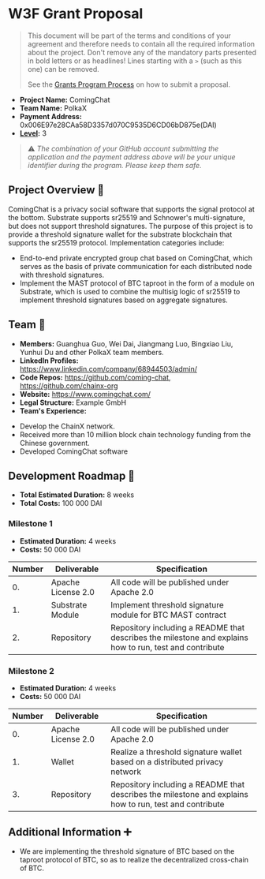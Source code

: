 # W3F Grant Proposal

> This document will be part of the terms and conditions of your agreement and therefore needs to contain all the required information about the project. Don't remove any of the mandatory parts presented in bold letters or as headlines! Lines starting with a `>` (such as this one) can be removed.
>
> See the [Grants Program Process](https://github.com/w3f/Grants-Program/#pencil-process) on how to submit a proposal.

* **Project Name:** ComingChat
* **Team Name:** PolkaX
* **Payment Address:** 0x006E97e28CAa58D3357d070C9535D6CD06bD875e(DAI)
* **[Level](https://github.com/w3f/Grants-Program/tree/master#level_slider-levels):** 3

> ⚠️ *The combination of your GitHub account submitting the application and the payment address above will be your unique identifier during the program. Please keep them safe.*

## Project Overview :page_facing_up:
ComingChat is a privacy social software that supports the signal protocol at the bottom.
 Substrate supports sr25519 and Schnower's multi-signature, but does not support threshold signatures. 
The purpose of this project is to provide a threshold signature wallet for the substrate blockchain that supports the sr25519 protocol.
Implementation categories include: 
  -  End-to-end private encrypted group chat based on ComingChat, which serves as the basis of private communication for each distributed node with threshold signatures.
  -  Implement the MAST protocol of BTC taproot in the form of a module on Substrate, which is used to combine the multisig logic of sr25519 to implement threshold signatures based on aggregate signatures.

## Team :busts_in_silhouette:

* **Members:** Guanghua Guo, Wei Dai, Jiangmang Luo, Bingxiao Liu, Yunhui Du and other PolkaX team members.
* **LinkedIn Profiles:** https://www.linkedin.com/company/68944503/admin/
* **Code Repos:** https://github.com/coming-chat, https://github.com/chainx-org
* **Website:**	https://www.comingchat.com/
* **Legal Structure:** Example GmbH
* **Team's Experience:** 
- Develop the ChainX network. 
- Received more than 10 million block chain technology funding from the Chinese government. 
- Developed ComingChat software

## Development Roadmap :nut_and_bolt: 

* **Total Estimated Duration:** 8 weeks
* **Total Costs:** 100 000 DAI

### Milestone 1

* **Estimated Duration:** 4 weeks 
* **Costs:** 50 000 DAI


| Number | Deliverable | Specification | 
| ------------- | ------------- | ------------- |
| 0. | Apache License 2.0 | All code will be published under Apache 2.0 |
| 1. | Substrate Module | Implement threshold signature module for BTC MAST contract |  
| 2.  | Repository | Repository including a README that describes the milestone and explains how to run, test and contribute | 

### Milestone 2

* **Estimated Duration:** 4 weeks 
* **Costs:** 50 000 DAI


| Number | Deliverable | Specification | 
| ------------- | ------------- | ------------- |
| 0. | Apache License 2.0 | All code will be published under Apache 2.0 |
| 1.  | Wallet| Realize a threshold signature wallet based on a distributed privacy network |  
| 3.  | Repository | Repository including a README that describes the milestone and explains how to run, test and contribute| 


## Additional Information :heavy_plus_sign: 

* We are implementing the threshold signature of BTC based on the taproot protocol of BTC, so as to realize the decentralized cross-chain of BTC.
